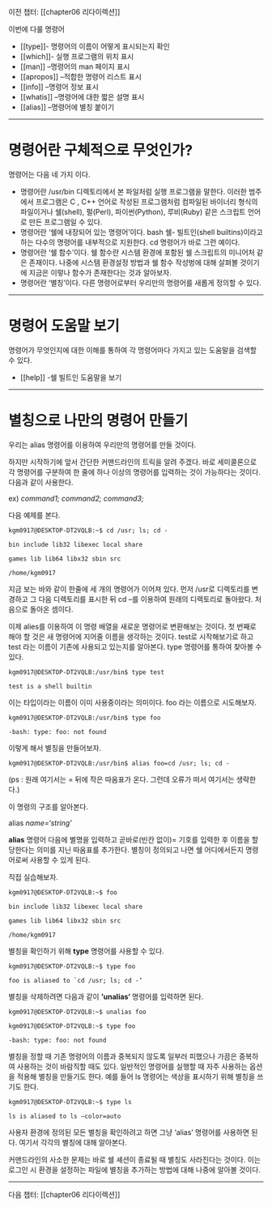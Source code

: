 
이전 챕터: [[chapter06 리다이렉션]]


이번에 다룰 명령어

- [[type]]- 명령어의 이름이 어떻게 표시되는지 확인
- [[which]]- 실행 프로그램의 위치 표시
- [[man]] –명령어의 man 페이지 표시
- [[apropos]] –적합한 명령어 리스트 표시
- [[info]] –명령어 정보 표시
- [[whatis]] –명령어에 대한 짧은 설명 표시
- [[alias]] –명령어에 별칭 붙이기


---
# 명령어란 구체적으로 무엇인가?

명령어는 다음 네 가지 이다.


- 명령어란 /usr/bin 디렉토리에서 본 파일처럼 실행 프로그램을 말한다. 이러한 범주에서 프로그램은 C , C++ 언어로 작성된 프로그램처럼 컴파일된 바이너리 형식의 파일이거나 쉘(shell), 펄(Perl), 파이썬(Python), 루비(Ruby) 같은 스크립트 언어로 만든 프로그램일 수 있다.
- 명령어란 ‘쉘에 내장되어 있는 명령어’이다. bash 쉘- 빌트인(shell builtins)이라고 하는 다수의 명령어를 내부적으로 지원한다. cd 명령어가 바로 그런 예이다.
- 명령어란 ‘쉘 함수’이다. 쉘 함수란 시스템 환경에 포함된 쉘 스크립트의 미니어처 같은 존재이다. 나중에 시스템 환경설정 방법과 쉘 함수 작성벙에 대해 살펴볼 것이기에 지금은 이렇나  함수가 존재한다는 것과 알아보자.
- 명령어란 ‘별칭’이다. 다른 명령어로부터 우리만의 명령어를 새롭게 정의할 수 있다.

---

# 명령어 도움말 보기


명령어가 무엇인지에 대한 이해를 통하여 각 명령어마다 가지고 있는 도움말을 검색할 수 있다.

- [[help]] -쉘 빌트인 도움말을 보기

---
# 별칭으로 나만의 명령어 만들기


우리는 alias 명령어를 이용하여 우리만의 명령어를 만들 것이다.

하지만 시작하기에 앞서 간단한 커맨드라인의 트릭을 알려 주겠다. 바로 세미콜론으로 각 명령어를 구분하여 한 줄에 하나 이상의 명령어를 입력하는 것이 가능하다는 것이다. 다음과 같이 사용한다.

ex)
*command1; command2; command3;*

다음 예제를 본다.

``` shell
kgm0917@DESKTOP-DT2VQLB:~$ cd /usr; ls; cd -

bin include lib32 libexec local share

games lib lib64 libx32 sbin src

/home/kgm0917
```

지금 보는 바와 같이 한줄에 세 개의 명령어가 이어져 있다. 먼저 /usr로 디렉토리를 변경하고 그 다음 디렉토리를 표시한 뒤 cd –를 이용하여 원래의 디렉토리로 돌아왔다. 처음으로 돌아온 셈이다.

이제 alies를 이용하여 이 명령 배열을 새로운 명령어로 변환해보는 것이다. 첫 번째로 해야 할 것은 새 명령어에 지어줄 이름을 생각하는 것이다. test로 시작해보기로 하고 test 라는 이름이 기존에 사용되고 있는지를 알아본다. type 명령어를 통하여 찾아볼 수 있다.

```
kgm0917@DESKTOP-DT2VQLB:/usr/bin$ type test

test is a shell builtin
```

이는 타입이라는 이름이 이미 사용중이라는 의미이다. foo 라는 이름으로 시도해보자.


``` shell
kgm0917@DESKTOP-DT2VQLB:/usr/bin$ type foo

-bash: type: foo: not found
```

이렇게 해서 별칭을 만들어보자.


``` shell
kgm0917@DESKTOP-DT2VQLB:/usr/bin$ alias foo=cd /usr; ls; cd -
```

(ps : 원래 여기서는 = 뒤에 작은 따옴표가 온다. 그런데 오류가 떠서 여기서는 생략한다.)

이 명령의 구조를 알아본다.


alias *name=‘string’*


**alias** 명령어 다음에 별명을 입력하고 곧바로(빈칸 없이)= 기호를 입력한 후 이름을 할당한다는 의미를 지닌 따옴표를 추가한다. 별칭이 정의되고 나면 쉘 어디에서든지 명령어로써 사용할 수 있게 된다.

직접 실습해보자.


``` shell
kgm0917@DESKTOP-DT2VQLB:~$ foo

bin include lib32 libexec local share

games lib lib64 libx32 sbin src

/home/kgm0917
```

별칭을 확인하기 위해 **type** 명령어를 사용할 수 있다.


``` shell
kgm0917@DESKTOP-DT2VQLB:~$ type foo

foo is aliased to `cd /usr; ls; cd -‘
```


별칭을 삭제하려면 다음과 같이 **’unalias‘** 명령어를 입력하면 된다.


``` shell
kgm0917@DESKTOP-DT2VQLB:~$ unalias foo

kgm0917@DESKTOP-DT2VQLB:~$ type foo

-bash: type: foo: not found
```


별칭을 정할 때 기존 명령어의 이름과 중복되지 않도록 일부러 피했으나 가끔은 중복하여 사용하는 것이 바람직할 때도 있다. 일반적인 명령어를 실행할 때 자주 사용하는 옵션을 적용해 별칭을 만들기도 한다. 예를 들어 ls 명령어는 색상을 표시하기 위해 별칭을 쓰기도 한다.


``` shell
kgm0917@DESKTOP-DT2VQLB:~$ type ls

ls is aliased to ls —color=auto
```


사용자 환경에 정의된 모든 별칭을 확인하려고 하면 그냥 ‘alias’ 명령어를 사용하면 된다. 여기서 각각의 별칭에 대해 알아본다.

커맨드라인의 사소한 문제는 바로 쉘 셰션이 종료될 때 별칭도 사라진다는 것이다. 이는 로그인 시 환경을 설정하는 파일에 별칭을 추가하는 방법에 대해 나중에 알아볼 것이다.


---
다음 챕터: [[chapter06 리다이렉션]]